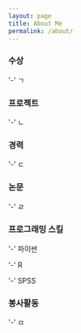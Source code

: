```yaml
---
layout: page
title: About Me
permalink: /about/
---
```


### 수상

'-' ㄱ

### 프로젝트

'-' ㄴ

### 경력

'-' ㄷ

### 논문

'-' ㄹ

### 프로그래밍 스킬

'-' 파이썬

'-' R

'-' SPSS

### 봉사활동

'-' ㅁ

